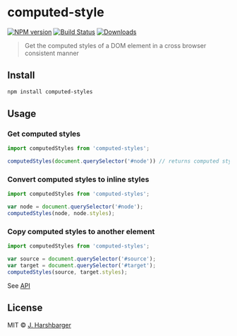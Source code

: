 # computed-style

[![NPM version][npm-image]][npm-url]
[![Build Status][travis-image]][travis-url]
[![Downloads][download-badge]][npm-url]

> Get the computed styles of a DOM element in a cross browser consistent manner

## Install

```sh
npm install computed-styles
```

## Usage

### Get computed styles

```js
import computedStyles from 'computed-styles';

computedStyles(document.querySelector('#node')) // returns computed styles as an object
```

### Convert computed styles to inline styles

```js
import computedStyles from 'computed-styles';

var node = document.querySelector('#node');
computedStyles(node, node.styles);
```

### Copy computed styles to another element

```js
import computedStyles from 'computed-styles';

var source = document.querySelector('#source');
var target = document.querySelector('#target');
computedStyles(source, target.styles);
```

See [API](API.md)

## License

MIT © [J. Harshbarger](http://github.com/Hypercubed)

[npm-url]: https://npmjs.org/package/computed-styles
[npm-image]: https://img.shields.io/npm/v/computed-styles.svg?style=flat-square

[travis-url]: https://travis-ci.org/Hypercubed/computed-styles
[travis-image]: https://img.shields.io/travis/Hypercubed/computed-styles.svg?style=flat-square

[download-badge]: http://img.shields.io/npm/dm/computed-styles.svg?style=flat-square
